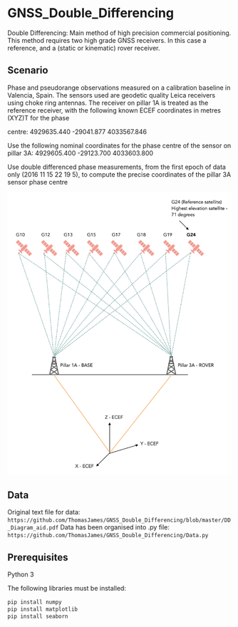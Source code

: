 # GNSS_Double_Differencing

Double Differencing: Main method of high precision commercial positioning. This method requires two high grade GNSS receivers. In this case a reference, and a (static or kinematic) rover receiver.  

## Scenario

Phase and pseudorange observations measured on a calibration baseline in Valencia, Spain. The sensors used
are geodetic quality Leica receivers using choke ring antennas. The receiver on pillar 1A is treated as
the reference receiver, with the following known ECEF coordinates in metres (XYZ)T
for the phase

centre:
4929635.440
 -29041.877
4033567.846

Use the following nominal coordinates for the phase centre of the sensor on pillar 3A:
4929605.400
 -29123.700
4033603.800

Use double differenced phase measurements, from the first epoch of data only (2016 11 15 22 19
5), to compute the precise coordinates of the pillar 3A sensor phase centre

![Diagram aid](https://github.com/ThomasJames/GNSS_Double_Differencing/blob/master/DD_Diagram_aid.png)

## Data

Original text file for data: ``` https://github.com/ThomasJames/GNSS_Double_Differencing/blob/master/DD_Diagram_aid.pdf``` 
Data has been organised into .py file: ``` https://github.com/ThomasJames/GNSS_Double_Differencing/Data.py```   

## Prerequisites 

Python 3

The following libraries must be installed:

``` 
pip install numpy 
pip install matplotlib
pip install seaborn 
```

